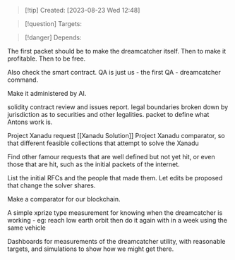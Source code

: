 
>[!tip] Created: [2023-08-23 Wed 12:48]

>[!question] Targets: 

>[!danger] Depends: 

The first packet should be to make the dreamcatcher itself.
Then to make it profitable.
Then to be free.

Also check the smart contract.
QA is just us - the first QA - dreamcatcher command.

Make it administered by AI.

solidity contract review and issues report.
legal boundaries broken down by jurisdiction as to securities and other legalities.
packet to define what Antons work is.

Project Xanadu request [[Xanadu Solution]]
Project Xanadu comparator, so that different feasible collections that attempt to solve the Xanadu

Find other famour requests that are well defined but not yet hit, or even those that are hit, such as the initial packets of the internet.  

List the initial RFCs and the people that made them.  Let edits be proposed that change the solver shares.

Make a comparator for our blockchain.

A simple xprize type measurement for knowing when the dreamcatcher is working - eg: reach low earth orbit then do it again with in a week using the same vehicle

Dashboards for measurements of the dreamcatcher utility, with reasonable targets, and simulations to show how we might get there.